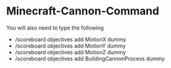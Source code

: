 # Minecraft-Cannon-Command
You will also need to type the following
- /scoreboard objectives add MotionX dummy
- /scoreboard objectives add MotionY dummy
- /scoreboard objectives add MotionZ dummy
- /scoreboard objectives add BuildingCannonProcess dummy
